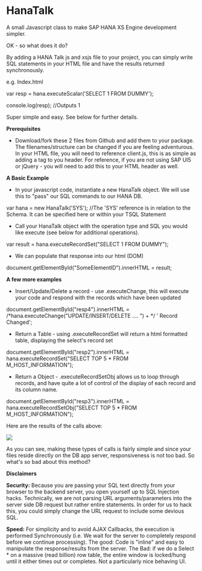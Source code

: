 HanaTalk
========

A small Javascript class to make SAP HANA XS Engine development simpler.

OK - so what does it do?

By adding a HANA Talk js and xsjs file to your project, you can simply write SQL statements in your HTML file and have the results returned synchronously.

e.g.  Index.html

var resp = hana.executeScalar('SELECT 1 FROM DUMMY');

console.log(resp); //Outputs 1

Super simple and easy. See below for further details.

<b>Prerequisites</b>

- Download/fork these 2 files from Github and add them to your package. The filenames/structure can be changed if you are feeling adventurous. In your HTML file, you will need to reference client.js, this is as simple as adding a tag to you header. For reference, if you are not using SAP UI5 or jQuery - you will need to add this to your HTML header as well.

<b>A Basic Example</b>

- In your javascript code, instantiate a new HanaTalk object. We will use this to "pass" our SQL commands to our HANA DB.

var hana = new HanaTalk('SYS'); //The 'SYS' reference is in relation to the Schema. It can be specified here or within your TSQL Statement

- Call your HanaTalk object with the operation type and SQL you would like execute (see below for additional operations).

var result = hana.executeRecordSet("SELECT 1 FROM DUMMY");

- We can populate that response into our html (DOM)

document.getElementById("SomeElementID").innerHTML = result;

<b>A few more examples</b> 

- Insert/Update/Delete a record - use .executeChange, this will execute your code and respond with the records which have been updated

document.getElementById("resp4").innerHTML = /*hana.executeChange("UPDATE/INSERT/DELETE .... ") + */ ' Record Changed';

- Return a Table - using .executeRecordSet will return a html formatted table, displaying the select's record set

document.getElementById("resp2").innerHTML = hana.executeRecordSet("SELECT TOP 5 * FROM M_HOST_INFORMATION");

- Return a Object - .executeRecordSetObj allows us to loop through records, and have quite a lot of control of the display of each record and its column name.

document.getElementById("resp3").innerHTML = hana.executeRecordSetObj("SELECT TOP 5 * FROM M_HOST_INFORMATION");

Here are the results of the calls above:

<img src='http://scn.sap.com/servlet/JiveServlet/downloadImage/38-93027-282032/620-112/pastedImage_2.png' />

As you can see, making these types of calls is fairly simple and since your files reside directly on the DB app server, responsiveness is not too bad. So what's so bad about this method?

<b>Disclaimers</b>

<b>Security:</b> Because you are passing your SQL text directly from your browser to the backend server, you open yourself up to SQL Injection hacks. Technically, we are not parsing URL arguments/parameters into the server side DB request but rather entire statements. In order for us to hack this, you could simply change the URL request to include some devious SQL.

<b>Speed:</b> For simplicity and to avoid AJAX Callbacks, the execution is performed Synchronously (i.e. We wait for the server to completely respond before we continue processing). The good: Code is "inline" and easy to manipulate the response/results from the server. The Bad: if we do a Select * on a massive (read billion) row table, the entire window is locked/hung until it either times out or completes. Not a particularly nice behaving UI.
